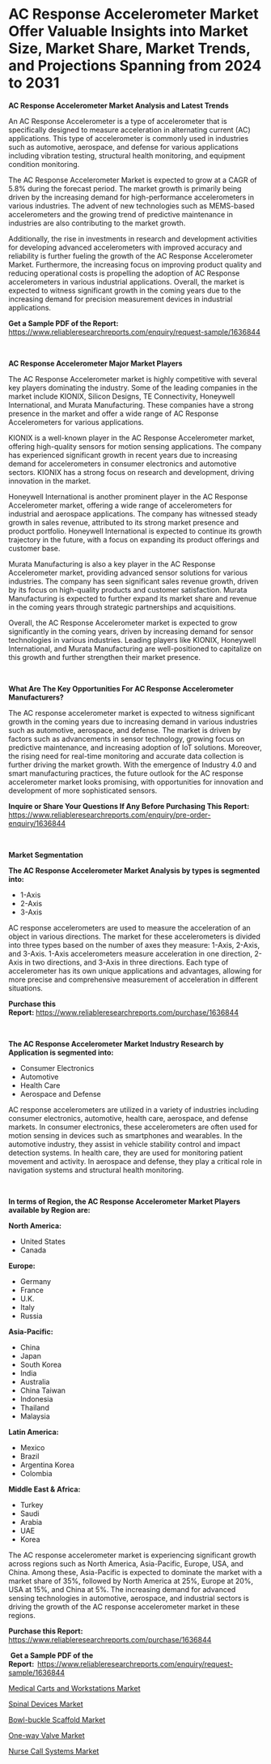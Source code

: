 <p><h1>AC Response Accelerometer Market Offer Valuable Insights into Market Size, Market Share, Market Trends, and Projections Spanning from 2024 to 2031</h1></p><p><strong>AC Response Accelerometer Market Analysis and Latest Trends</strong></p>
<p><p>An AC Response Accelerometer is a type of accelerometer that is specifically designed to measure acceleration in alternating current (AC) applications. This type of accelerometer is commonly used in industries such as automotive, aerospace, and defense for various applications including vibration testing, structural health monitoring, and equipment condition monitoring.</p><p>The AC Response Accelerometer Market is expected to grow at a CAGR of 5.8% during the forecast period. The market growth is primarily being driven by the increasing demand for high-performance accelerometers in various industries. The advent of new technologies such as MEMS-based accelerometers and the growing trend of predictive maintenance in industries are also contributing to the market growth.</p><p>Additionally, the rise in investments in research and development activities for developing advanced accelerometers with improved accuracy and reliability is further fueling the growth of the AC Response Accelerometer Market. Furthermore, the increasing focus on improving product quality and reducing operational costs is propelling the adoption of AC Response accelerometers in various industrial applications. Overall, the market is expected to witness significant growth in the coming years due to the increasing demand for precision measurement devices in industrial applications.</p></p>
<p><strong>Get a Sample PDF of the Report:&nbsp;</strong> <a href="https://www.reliableresearchreports.com/enquiry/request-sample/1636844">https://www.reliableresearchreports.com/enquiry/request-sample/1636844</a></p>
<p>&nbsp;</p>
<p><strong>AC Response Accelerometer Major Market Players</strong></p>
<p><p>The AC Response Accelerometer market is highly competitive with several key players dominating the industry. Some of the leading companies in the market include KIONIX, Silicon Designs, TE Connectivity, Honeywell International, and Murata Manufacturing. These companies have a strong presence in the market and offer a wide range of AC Response Accelerometers for various applications.</p><p>KIONIX is a well-known player in the AC Response Accelerometer market, offering high-quality sensors for motion sensing applications. The company has experienced significant growth in recent years due to increasing demand for accelerometers in consumer electronics and automotive sectors. KIONIX has a strong focus on research and development, driving innovation in the market.</p><p>Honeywell International is another prominent player in the AC Response Accelerometer market, offering a wide range of accelerometers for industrial and aerospace applications. The company has witnessed steady growth in sales revenue, attributed to its strong market presence and product portfolio. Honeywell International is expected to continue its growth trajectory in the future, with a focus on expanding its product offerings and customer base.</p><p>Murata Manufacturing is also a key player in the AC Response Accelerometer market, providing advanced sensor solutions for various industries. The company has seen significant sales revenue growth, driven by its focus on high-quality products and customer satisfaction. Murata Manufacturing is expected to further expand its market share and revenue in the coming years through strategic partnerships and acquisitions.</p><p>Overall, the AC Response Accelerometer market is expected to grow significantly in the coming years, driven by increasing demand for sensor technologies in various industries. Leading players like KIONIX, Honeywell International, and Murata Manufacturing are well-positioned to capitalize on this growth and further strengthen their market presence.</p></p>
<p>&nbsp;</p>
<p><strong>What Are The Key Opportunities For AC Response Accelerometer Manufacturers?</strong></p>
<p><p>The AC response accelerometer market is expected to witness significant growth in the coming years due to increasing demand in various industries such as automotive, aerospace, and defense. The market is driven by factors such as advancements in sensor technology, growing focus on predictive maintenance, and increasing adoption of IoT solutions. Moreover, the rising need for real-time monitoring and accurate data collection is further driving the market growth. With the emergence of Industry 4.0 and smart manufacturing practices, the future outlook for the AC response accelerometer market looks promising, with opportunities for innovation and development of more sophisticated sensors.</p></p>
<p><strong>Inquire or Share Your Questions If Any Before Purchasing This Report:</strong> <a href="https://www.reliableresearchreports.com/enquiry/pre-order-enquiry/1636844">https://www.reliableresearchreports.com/enquiry/pre-order-enquiry/1636844</a></p>
<p>&nbsp;</p>
<p><strong>Market Segmentation</strong></p>
<p><strong>The AC Response Accelerometer Market Analysis by types is segmented into:</strong></p>
<p><ul><li>1-Axis</li><li>2-Axis</li><li>3-Axis</li></ul></p>
<p><p>AC response accelerometers are used to measure the acceleration of an object in various directions. The market for these accelerometers is divided into three types based on the number of axes they measure: 1-Axis, 2-Axis, and 3-Axis. 1-Axis accelerometers measure acceleration in one direction, 2-Axis in two directions, and 3-Axis in three directions. Each type of accelerometer has its own unique applications and advantages, allowing for more precise and comprehensive measurement of acceleration in different situations.</p></p>
<p><strong>Purchase this Report:&nbsp;</strong><a href="https://www.reliableresearchreports.com/purchase/1636844">https://www.reliableresearchreports.com/purchase/1636844</a></p>
<p>&nbsp;</p>
<p><strong>The AC Response Accelerometer Market Industry Research by Application is segmented into:</strong></p>
<p><ul><li>Consumer Electronics</li><li>Automotive</li><li>Health Care</li><li>Aerospace and Defense</li></ul></p>
<p><p>AC response accelerometers are utilized in a variety of industries including consumer electronics, automotive, health care, aerospace, and defense markets. In consumer electronics, these accelerometers are often used for motion sensing in devices such as smartphones and wearables. In the automotive industry, they assist in vehicle stability control and impact detection systems. In health care, they are used for monitoring patient movement and activity. In aerospace and defense, they play a critical role in navigation systems and structural health monitoring.</p></p>
<p>&nbsp;</p>
<p><strong>In terms of Region, the AC Response Accelerometer Market Players available by Region are:</strong></p>
<p>
    <p> <strong> North America: </strong>
        <ul>
            <li>United States</li>
            <li>Canada</li>
        </ul>
        </p> 
    <p> <strong> Europe: </strong>
        <ul>
            <li>Germany</li>
            <li>France</li>
            <li>U.K.</li>
            <li>Italy</li>
            <li>Russia</li>
        </ul>
        </p> 
    <p> <strong> Asia-Pacific: </strong>
        <ul>
            <li>China</li>
            <li>Japan</li>
            <li>South Korea</li>
            <li>India</li>
            <li>Australia</li>
            <li>China Taiwan</li>
            <li>Indonesia</li>
            <li>Thailand</li>
            <li>Malaysia</li>
        </ul>
        </p> 
    <p> <strong> Latin America: </strong>
        <ul>
            <li>Mexico</li>
            <li>Brazil</li>
            <li>Argentina Korea</li>
            <li>Colombia</li>
        </ul>
        </p> 
    <p> <strong> Middle East & Africa: </strong>
        <ul>
            <li>Turkey</li>
            <li>Saudi</li>
            <li>Arabia</li>
            <li>UAE</li>
            <li>Korea</li>
        </ul>
    </p>
    </p>
<p><p>The AC response accelerometer market is experiencing significant growth across regions such as North America, Asia-Pacific, Europe, USA, and China. Among these, Asia-Pacific is expected to dominate the market with a market share of 35%, followed by North America at 25%, Europe at 20%, USA at 15%, and China at 5%. The increasing demand for advanced sensing technologies in automotive, aerospace, and industrial sectors is driving the growth of the AC response accelerometer market in these regions.</p></p>
<p><strong>Purchase this Report: </strong><a href="https://www.reliableresearchreports.com/purchase/1636844">https://www.reliableresearchreports.com/purchase/1636844</a></p>
<p>&nbsp;<strong>Get a Sample PDF of the Report:&nbsp;&nbsp;</strong><a href="https://www.reliableresearchreports.com/enquiry/request-sample/1636844">https://www.reliableresearchreports.com/enquiry/request-sample/1636844</a></p>
<p><strong></strong></p>
<p><p><a href="https://medium.com/@simonepurdy/medical-carts-and-workstations-market-report-reveals-the-latest-trends-and-growth-opportunities-of-ac52103cdbce">Medical Carts and Workstations Market</a></p><p><a href="https://medium.com/@simonepurdy/spinal-devices-market-size-reveals-the-best-marketing-channels-in-global-industry-0ff0fce05cd7">Spinal Devices Market</a></p><p><a href="https://github.com/angelajermaine/Market-Research-Report-List-1/blob/main/bowl-buckle-scaffold-market.md">Bowl-buckle Scaffold Market</a></p><p><a href="https://github.com/beatblasta/Market-Research-Report-List-1/blob/main/one-way-valve-market.md">One-way Valve Market</a></p><p><a href="https://medium.com/@simonepurdy/decoding-nurse-call-systems-market-metrics-market-share-trends-and-growth-patterns-d101e8d6c102">Nurse Call Systems Market</a></p></p>
